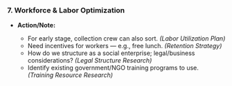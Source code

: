 ### **7. Workforce & Labor Optimization**

* **Action/Note:**

  * For early stage, collection crew can also sort. *(Labor Utilization Plan)*
  * Need incentives for workers — e.g., free lunch. *(Retention Strategy)*
  * How do we structure as a social enterprise; legal/business considerations? *(Legal Structure Research)*
  * Identify existing government/NGO training programs to use. *(Training Resource Research)* 